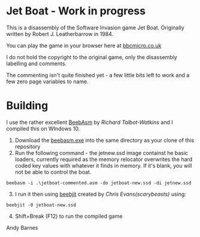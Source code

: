 # Jet Boat - Work in progress

This is a disassembly of the Software Invasion game Jet Boat.  Originally written by Robert J. Leatherbarrow in 1984.

You can play the game in your browser here at [bbcmicro.co.uk](http://www.bbcmicro.co.uk/game.php?id=187)

I do not hold the copyright to the original game, only the disassembly labelling and comments.

The commenting isn't quite finished yet - a few little bits left to work and a few zero page variables to name.

# Building

I use the rather excellent [BeebAsm](https://github.com/stardot/beebasm) by *Richard Talbot-Watkins* and I compiled this on WIndows 10.

1. Download the [beebasm.exe](https://github.com/stardot/beebasm/blob/master/beebasm.exe) into the same directory as your clone of this repository
2. Run the following command - the jetnew.ssd image containst he basic loaders, currently required as the memory relocator overwrites the hard coded key values with whatever it finds in memory.  If it's blank, you will not be able to control the boat.

```beebasm -i .\jetboat-commented.asm -do jetboat-new.ssd -di jetnew.ssd```

3. I run it then using [beebjit](https://github.com/scarybeasts/beebjit) created by *Chris Evans(scarybeasts)* using:

```beebjit -0 jetboat-new.ssd```

4. Shift+Break (F12) to run the compiled game

Andy Barnes

